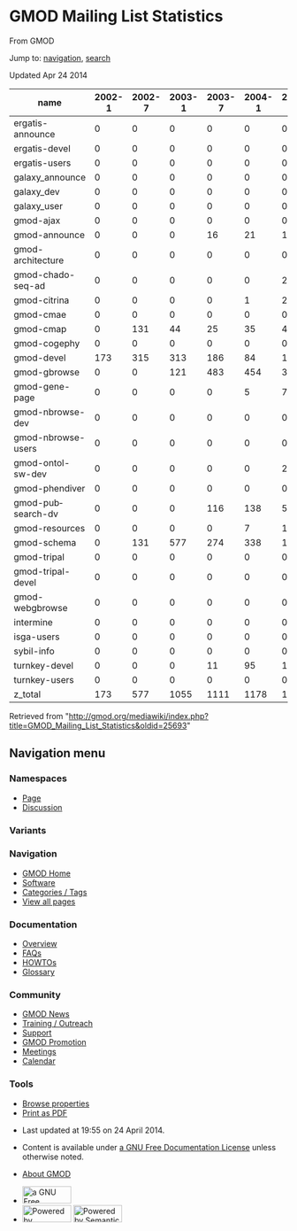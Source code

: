 <div id="mw-page-base" class="noprint">

</div>

<div id="mw-head-base" class="noprint">

</div>

<div id="content" class="mw-body" role="main">

<span id="top"></span>

<div id="mw-js-message" style="display:none;">

</div>



# <span dir="auto">GMOD Mailing List Statistics</span>

<div id="bodyContent">

<div id="siteSub">

From GMOD

</div>

<div id="contentSub">

</div>

<div id="jump-to-nav" class="mw-jump">

Jump to: [navigation](#mw-navigation), [search](#p-search)

</div>

<div id="mw-content-text" class="mw-content-ltr" lang="en" dir="ltr">

Updated Apr 24 2014

| name | 2002-1 | 2002-7 | 2003-1 | 2003-7 | 2004-1 | 2004-7 | 2005-1 | 2005-7 | 2006-1 | 2006-7 | 2007-1 | 2007-7 | 2008-1 | 2008-7 | 2009-1 | 2009-7 | 2010-1 | 2010-7 | 2011-1 | 2011-7 | 2012-1 | 2012-7 | 2013-1 | 2013-7 | 2014-1 |
|----|----|----|----|----|----|----|----|----|----|----|----|----|----|----|----|----|----|----|----|----|----|----|----|----|----|
| ergatis-announce | 0 | 0 | 0 | 0 | 0 | 0 | 0 | 0 | 0 | 0 | 0 | 1 | 0 | 0 | 1 | 0 | 0 | 0 | 0 | 1 | 0 | 0 | 0 | 0 | 0 |
| ergatis-devel | 0 | 0 | 0 | 0 | 0 | 0 | 0 | 0 | 0 | 0 | 0 | 5 | 4 | 4 | 4 | 2 | 5 | 7 | 7 | 13 | 1 | 0 | 0 | 1 | 0 |
| ergatis-users | 0 | 0 | 0 | 0 | 0 | 0 | 0 | 0 | 0 | 0 | 0 | 0 | 39 | 98 | 114 | 172 | 73 | 144 | 134 | 61 | 76 | 0 | 0 | 0 | 0 |
| galaxy_announce | 0 | 0 | 0 | 0 | 0 | 0 | 0 | 0 | 0 | 0 | 0 | 0 | 0 | 0 | 0 | 0 | 0 | 0 | 0 | 4 | 23 | 18 | 33 | 14 | 14 |
| galaxy_dev | 0 | 0 | 0 | 0 | 0 | 0 | 0 | 0 | 0 | 0 | 0 | 0 | 0 | 263 | 239 | 1091 | 1335 | 1184 | 1808 | 2043 | 2338 | 2224 | 2760 | 2512 | 1380 |
| galaxy_user | 0 | 0 | 0 | 0 | 0 | 0 | 0 | 0 | 110 | 88 | 12 | 8 | 47 | 158 | 108 | 327 | 382 | 502 | 1088 | 1070 | 923 | 887 | 605 | 723 | 303 |
| gmod-ajax | 0 | 0 | 0 | 0 | 0 | 0 | 0 | 0 | 0 | 24 | 118 | 23 | 2 | 3 | 32 | 166 | 81 | 226 | 53 | 22 | 136 | 163 | 298 | 472 | 281 |
| gmod-announce | 0 | 0 | 0 | 16 | 21 | 12 | 15 | 17 | 8 | 6 | 6 | 5 | 12 | 11 | 9 | 13 | 7 | 21 | 10 | 8 | 6 | 7 | 16 | 9 | 11 |
| gmod-architecture | 0 | 0 | 0 | 0 | 0 | 0 | 33 | 52 | 34 | 11 | 5 | 2 | 8 | 3 | 13 | 22 | 1 | 1 | 0 | 1 | 1 | 2 | 0 | 1 | 1 |
| gmod-chado-seq-ad | 0 | 0 | 0 | 0 | 0 | 223 | 8 | 0 | 2 | 4 | 0 | 1 | 0 | 0 | 4 | 1 | 0 | 1 | 2 | 0 | 0 | 0 | 1 | 0 | 0 |
| gmod-citrina | 0 | 0 | 0 | 0 | 1 | 24 | 3 | 2 | 3 | 0 | 0 | 0 | 0 | 0 | 0 | 3 | 0 | 0 | 0 | 0 | 0 | 0 | 0 | 0 | 0 |
| gmod-cmae | 0 | 0 | 0 | 0 | 0 | 0 | 0 | 0 | 0 | 0 | 1 | 1 | 0 | 0 | 0 | 0 | 0 | 0 | 0 | 0 | 0 | 0 | 0 | 0 | 0 |
| gmod-cmap | 0 | 131 | 44 | 25 | 35 | 47 | 82 | 54 | 118 | 53 | 13 | 29 | 68 | 80 | 22 | 21 | 20 | 6 | 5 | 2 | 1 | 1 | 0 | 1 | 0 |
| gmod-cogephy | 0 | 0 | 0 | 0 | 0 | 0 | 0 | 0 | 0 | 0 | 0 | 0 | 0 | 0 | 0 | 0 | 0 | 1 | 5 | 0 | 0 | 1 | 0 | 0 | 0 |
| gmod-devel | 173 | 315 | 313 | 186 | 84 | 105 | 161 | 73 | 46 | 42 | 68 | 143 | 42 | 53 | 39 | 81 | 105 | 85 | 56 | 52 | 48 | 5 | 29 | 28 | 27 |
| gmod-gbrowse | 0 | 0 | 121 | 483 | 454 | 338 | 528 | 836 | 508 | 538 | 402 | 363 | 436 | 989 | 1248 | 1406 | 1916 | 1803 | 1353 | 902 | 791 | 609 | 578 | 353 | 188 |
| gmod-gene-page | 0 | 0 | 0 | 0 | 5 | 7 | 3 | 3 | 0 | 0 | 0 | 0 | 0 | 0 | 0 | 0 | 0 | 0 | 0 | 0 | 0 | 0 | 0 | 0 | 0 |
| gmod-nbrowse-dev | 0 | 0 | 0 | 0 | 0 | 0 | 0 | 0 | 0 | 0 | 0 | 0 | 0 | 0 | 7 | 3 | 0 | 0 | 0 | 0 | 0 | 0 | 0 | 0 | 0 |
| gmod-nbrowse-users | 0 | 0 | 0 | 0 | 0 | 0 | 0 | 0 | 0 | 0 | 0 | 0 | 0 | 0 | 39 | 18 | 2 | 0 | 1 | 0 | 0 | 0 | 0 | 0 | 0 |
| gmod-ontol-sw-dev | 0 | 0 | 0 | 0 | 0 | 23 | 91 | 16 | 49 | 1 | 1 | 0 | 0 | 0 | 0 | 0 | 0 | 0 | 0 | 0 | 0 | 0 | 0 | 0 | 0 |
| gmod-phendiver | 0 | 0 | 0 | 0 | 0 | 0 | 0 | 0 | 0 | 0 | 0 | 0 | 0 | 0 | 0 | 0 | 0 | 16 | 69 | 18 | 26 | 0 | 6 | 0 | 0 |
| gmod-pubsearch-dv | 0 | 0 | 0 | 116 | 138 | 58 | 95 | 132 | 118 | 4 | 3 | 1 | 0 | 0 | 2 | 0 | 0 | 0 | 0 | 0 | 0 | 0 | 0 | 0 | 0 |
| gmod-resources | 0 | 0 | 0 | 0 | 7 | 1 | 30 | 1 | 0 | 0 | 0 | 0 | 0 | 0 | 0 | 0 | 0 | 0 | 0 | 0 | 0 | 0 | 0 | 0 | 0 |
| gmod-schema | 0 | 131 | 577 | 274 | 338 | 189 | 395 | 376 | 264 | 217 | 458 | 300 | 149 | 142 | 151 | 159 | 432 | 397 | 389 | 104 | 124 | 12 | 191 | 152 | 220 |
| gmod-tripal | 0 | 0 | 0 | 0 | 0 | 0 | 0 | 0 | 0 | 0 | 0 | 0 | 0 | 0 | 0 | 3 | 54 | 40 | 99 | 108 | 64 | 70 | 113 | 97 | 278 |
| gmod-tripal-devel | 0 | 0 | 0 | 0 | 0 | 0 | 0 | 0 | 0 | 0 | 0 | 0 | 0 | 0 | 0 | 0 | 0 | 0 | 87 | 31 | 67 | 78 | 79 | 52 | 4 |
| gmod-webgbrowse | 0 | 0 | 0 | 0 | 0 | 0 | 0 | 0 | 0 | 0 | 0 | 0 | 0 | 0 | 0 | 0 | 0 | 8 | 9 | 6 | 42 | 8 | 20 | 2 | 2 |
| intermine | 0 | 0 | 0 | 0 | 0 | 0 | 0 | 0 | 0 | 0 | 0 | 0 | 0 | 0 | 35 | 243 | 151 | 230 | 255 | 435 | 244 | 315 | 596 | 316 | 90 |
| isga-users | 0 | 0 | 0 | 0 | 0 | 0 | 0 | 0 | 0 | 0 | 0 | 0 | 0 | 0 | 0 | 0 | 1 | 8 | 6 | 0 | 0 | 0 | 0 | 0 | 0 |
| sybil-info | 0 | 0 | 0 | 0 | 0 | 0 | 0 | 0 | 0 | 0 | 0 | 0 | 0 | 18 | 8 | 6 | 2 | 8 | 2 | 11 | 12 | 5 | 11 | 31 | 3 |
| turnkey-devel | 0 | 0 | 0 | 11 | 95 | 127 | 187 | 41 | 12 | 16 | 42 | 7 | 11 | 3 | 0 | 2 | 0 | 0 | 0 | 0 | 0 | 0 | 0 | 0 | 1 |
| turnkey-users | 0 | 0 | 0 | 0 | 0 | 0 | 0 | 0 | 0 | 0 | 2 | 0 | 2 | 7 | 0 | 2 | 0 | 0 | 3 | 0 | 0 | 0 | 0 | 0 | 0 |
| z_total | 173 | 577 | 1055 | 1111 | 1178 | 1154 | 1631 | 1603 | 1272 | 1004 | 1131 | 889 | 820 | 1832 | 2075 | 3741 | 4567 | 4688 | 5441 | 4892 | 4923 | 4405 | 5336 | 4764 | 2803 |

</div>

<div class="printfooter">

Retrieved from
"<http://gmod.org/mediawiki/index.php?title=GMOD_Mailing_List_Statistics&oldid=25693>"

</div>

<div id="catlinks" class="catlinks catlinks-allhidden">

</div>

<div class="visualClear">

</div>

</div>

</div>

<div id="mw-navigation">

## Navigation menu

<div id="mw-head">



<div id="left-navigation">

<div id="p-namespaces" class="vectorTabs" role="navigation"
aria-labelledby="p-namespaces-label">

### Namespaces

- <span id="ca-nstab-main"><a href="GMOD_Mailing_List_Statistics" accesskey="c"
  title="View the content page [c]">Page</a></span>
- <span id="ca-talk"><a
  href="http://gmod.org/mediawiki/index.php?title=Talk:GMOD_Mailing_List_Statistics&amp;action=edit&amp;redlink=1"
  accesskey="t"
  title="Discussion about the content page [t]">Discussion</a></span>

</div>

<div id="p-variants" class="vectorMenu emptyPortlet" role="navigation"
aria-labelledby="p-variants-label">

### 

### Variants[](#)

<div class="menu">

</div>

</div>

</div>

<div id="right-navigation">





</div>



</div>

</div>

</div>

<div id="mw-panel">

<div id="p-logo" role="banner">

<a href="Main_Page"
style="background-image: url(../images/GMOD-cogs.png);"
title="Visit the main page"></a>

</div>

<div id="p-Navigation" class="portal" role="navigation"
aria-labelledby="p-Navigation-label">

### Navigation

<div class="body">

- <span id="n-GMOD-Home">[GMOD Home](Main_Page)</span>
- <span id="n-Software">[Software](GMOD_Components)</span>
- <span id="n-Categories-.2F-Tags">[Categories /
  Tags](Categories)</span>
- <span id="n-View-all-pages">[View all pages](Special:AllPages)</span>

</div>

</div>

<div id="p-Documentation" class="portal" role="navigation"
aria-labelledby="p-Documentation-label">

### Documentation

<div class="body">

- <span id="n-Overview">[Overview](Overview)</span>
- <span id="n-FAQs">[FAQs](Category:FAQ)</span>
- <span id="n-HOWTOs">[HOWTOs](Category:HOWTO)</span>
- <span id="n-Glossary">[Glossary](Glossary)</span>

</div>

</div>

<div id="p-Community" class="portal" role="navigation"
aria-labelledby="p-Community-label">

### Community

<div class="body">

- <span id="n-GMOD-News">[GMOD News](GMOD_News)</span>
- <span id="n-Training-.2F-Outreach">[Training /
  Outreach](Training_and_Outreach)</span>
- <span id="n-Support">[Support](Support)</span>
- <span id="n-GMOD-Promotion">[GMOD Promotion](GMOD_Promotion)</span>
- <span id="n-Meetings">[Meetings](Meetings)</span>
- <span id="n-Calendar">[Calendar](Calendar)</span>

</div>

</div>

<div id="p-tb" class="portal" role="navigation"
aria-labelledby="p-tb-label">

### Tools

<div class="body">


- <span id="t-smwbrowselink"><a href="Special:Browse/GMOD_Mailing_List_Statistics"
  rel="smw-browse">Browse properties</a></span>
- <span id="t-pdf">[Print as
  PDF](http://gmod.org/mediawiki/index.php?title=Special:PdfPrint&page=GMOD_Mailing_List_Statistics)</span>

</div>

</div>

</div>

</div>

<div id="footer" role="contentinfo">

- <span id="footer-info-lastmod">Last updated at 19:55 on 24 April
  2014.</span>
<!-- - <span id="footer-info-viewcount">14,985 page views.</span> -->
- <span id="footer-info-copyright">Content is available under
  <a href="http://www.gnu.org/licenses/fdl-1.3.html" class="external"
  rel="nofollow">a GNU Free Documentation License</a> unless otherwise
  noted.</span>

<!-- -->

- <span id="footer-places-about">[About
  GMOD](GMOD:About "GMOD:About")</span>

<!-- -->

- <span id="footer-copyrightico">[<img src="http://www.gnu.org/graphics/gfdl-logo-small.png" width="88"
  height="31" alt="a GNU Free Documentation License" />](http://www.gnu.org/licenses/fdl-1.3.html)</span>
- <span id="footer-poweredbyico">[<img
  src="../mediawiki/skins/common/images/poweredby_mediawiki_88x31.png"
  width="88" height="31" alt="Powered by MediaWiki" />](http://www.mediawiki.org/)
  [<img
  src="../mediawiki/extensions/SemanticMediaWiki/resources/images/smw_button.png"
  width="88" height="31" alt="Powered by Semantic MediaWiki" />](https://www.semantic-mediawiki.org/wiki/Semantic_MediaWiki)</span>

<div style="clear:both">

</div>

</div>
